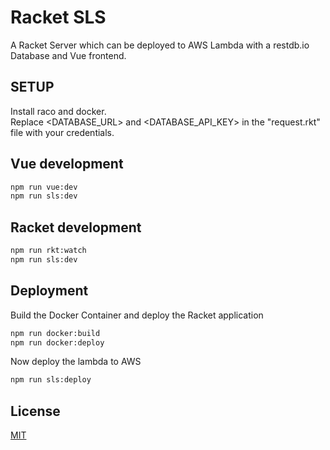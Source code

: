 # Racket SLS

A Racket Server which can be deployed to AWS Lambda with a restdb.io Database and Vue frontend.

## SETUP

Install raco and docker.  
Replace <DATABASE_URL> and <DATABASE_API_KEY> in the "request.rkt" file with your credentials.

## Vue development

```bash
npm run vue:dev
npm run sls:dev
```

## Racket development

```bash
npm run rkt:watch
npm run sls:dev
```

## Deployment

Build the Docker Container and deploy the Racket application

```bash
npm run docker:build
npm run docker:deploy
```

Now deploy the lambda to AWS

```bash
npm run sls:deploy
```

## License

[MIT](https://choosealicense.com/licenses/mit/)

